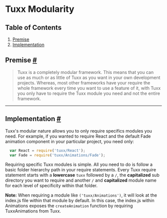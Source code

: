 # Tuxx Modularity

## Table of Contents
<ol>
  <li><a href="#Premise">Premise</a></li>
  <li><a href="#Implementation">Implementation</a></li>
</ol>

## <a id="Premise"></a>Premise [#](#Premise)
>Tuxx is a completely modular framework. This means that you can use as much or as little of Tuxx as you want in your own development projects. Whereas, most other frameworks have your require the whole framework every time you want to use a feature of it, with Tuxx you only have to require the Tuxx module you need and not the entire framework.

***

## <a id="Implementation"></a>Implementation [#](#Implementation)
Tuxx's modular nature allows you to only require specifics modules you need. For example, if you wanted to require React and the default Fade animation component in your particular project, you need only:

```javascript
  var React = require('tuxx/React');
  var Fade = require('tuxx/Animations/Fade');
```

Requiring specific Tuxx modules is simple. All you need to do is follow a basic folder hierarchy path in your require statements. Every Tuxx require statement starts with a **lowercase** `tuxx` followed by a `/`, the **capitalized** sub directory you want to require and another `/` and **capitalized** module name for each level of specificity within that folder.

**Note:** When requiring a module like `('tuxx/Animations')`, it will look at the index.js file within that module by default. In this case, the index.js within Animations exposes the `createAnimation` function by requiring TuxxAnimations from Tuxx.
